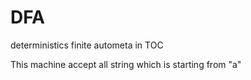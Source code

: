 # DFA
deterministics finite autometa in TOC

This machine accept all string which is starting from "a"
